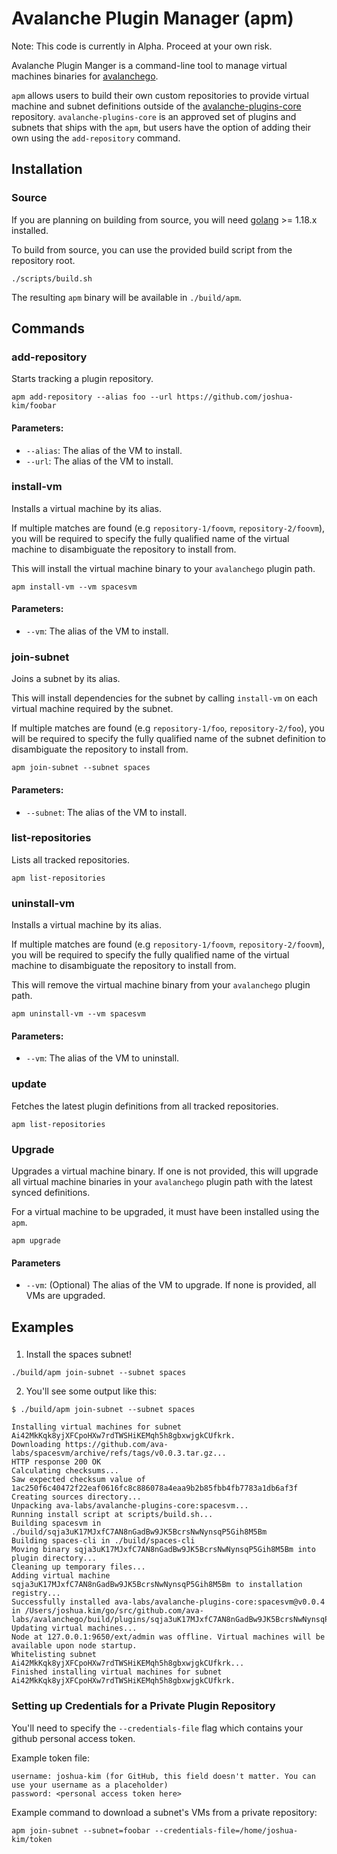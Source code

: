 # Avalanche Plugin Manager (apm)

Note: This code is currently in Alpha. Proceed at your own risk.

Avalanche Plugin Manger is a command-line tool to manage virtual machines binaries for
[avalanchego](https://github.com/ava-labs/avalanchego).

`apm` allows users to build their own custom repositories to provide virtual machine and subnet definitions outside of
the [avalanche-plugins-core](https://github.com/ava-labs/avalanche-plugins-core) repository. `avalanche-plugins-core`
is an approved set of plugins and subnets that ships with the `apm`, but users have the option of adding their own using
the `add-repository` command.

## Installation

### Source
If you are planning on building from source, you will need [golang](https://go.dev/doc/install) >= 1.18.x installed.

To build from source, you can use the provided build script from the repository root.
```
./scripts/build.sh
```
The resulting `apm` binary will be available in `./build/apm`.

## Commands

### add-repository
Starts tracking a plugin repository.

```shell
apm add-repository --alias foo --url https://github.com/joshua-kim/foobar
```

#### Parameters:
- `--alias`: The alias of the VM to install.
- `--url`: The alias of the VM to install.
 
### install-vm
Installs a virtual machine by its alias. 

If multiple matches are found (e.g `repository-1/foovm`, `repository-2/foovm`), you will be required to specify the
fully qualified name of the virtual machine to disambiguate the repository to install from.

This will install the virtual machine binary to your `avalanchego` plugin path.

```shell
apm install-vm --vm spacesvm
```

#### Parameters:
- `--vm`: The alias of the VM to install.


### join-subnet
Joins a subnet by its alias.

This will install dependencies for the subnet by calling `install-vm` on each virtual machine required by the subnet.

If multiple matches are found (e.g `repository-1/foo`, `repository-2/foo`), you will be required to specify the
fully qualified name of the subnet definition to disambiguate the repository to install from.


```shell
apm join-subnet --subnet spaces
```

#### Parameters:
- `--subnet`: The alias of the VM to install.

### list-repositories
Lists all tracked repositories.

```shell
apm list-repositories
```

### uninstall-vm
Installs a virtual machine by its alias.

If multiple matches are found (e.g `repository-1/foovm`, `repository-2/foovm`), you will be required to specify the
fully qualified name of the virtual machine to disambiguate the repository to install from.

This will remove the virtual machine binary from your `avalanchego` plugin path.

```shell
apm uninstall-vm --vm spacesvm
```

#### Parameters:
- `--vm`: The alias of the VM to uninstall.

### update

Fetches the latest plugin definitions from all tracked repositories.


```shell
apm list-repositories
```

### Upgrade 

Upgrades a virtual machine binary. If one is not provided, this will upgrade all virtual machine binaries in your
`avalanchego` plugin path with the latest synced definitions.

For a virtual machine to be upgraded, it must have been installed using the `apm`.

```shell
apm upgrade
```

#### Parameters
- `--vm`: (Optional) The alias of the VM to upgrade. If none is provided, all VMs are upgraded.

## Examples

###
1. Install the spaces subnet!
```shell
./build/apm join-subnet --subnet spaces
```

2. You'll see some output like this:
```text
$ ./build/apm join-subnet --subnet spaces

Installing virtual machines for subnet Ai42MkKqk8yjXFCpoHXw7rdTWSHiKEMqh5h8gbxwjgkCUfkrk.
Downloading https://github.com/ava-labs/spacesvm/archive/refs/tags/v0.0.3.tar.gz...
HTTP response 200 OK
Calculating checksums...
Saw expected checksum value of 1ac250f6c40472f22eaf0616fc8c886078a4eaa9b2b85fbb4fb7783a1db6af3f
Creating sources directory...
Unpacking ava-labs/avalanche-plugins-core:spacesvm...
Running install script at scripts/build.sh...
Building spacesvm in ./build/sqja3uK17MJxfC7AN8nGadBw9JK5BcrsNwNynsqP5Gih8M5Bm
Building spaces-cli in ./build/spaces-cli
Moving binary sqja3uK17MJxfC7AN8nGadBw9JK5BcrsNwNynsqP5Gih8M5Bm into plugin directory...
Cleaning up temporary files...
Adding virtual machine sqja3uK17MJxfC7AN8nGadBw9JK5BcrsNwNynsqP5Gih8M5Bm to installation registry...
Successfully installed ava-labs/avalanche-plugins-core:spacesvm@v0.0.4 in /Users/joshua.kim/go/src/github.com/ava-labs/avalanchego/build/plugins/sqja3uK17MJxfC7AN8nGadBw9JK5BcrsNwNynsqP5Gih8M5Bm
Updating virtual machines...
Node at 127.0.0.1:9650/ext/admin was offline. Virtual machines will be available upon node startup.
Whitelisting subnet Ai42MkKqk8yjXFCpoHXw7rdTWSHiKEMqh5h8gbxwjgkCUfkrk...
Finished installing virtual machines for subnet Ai42MkKqk8yjXFCpoHXw7rdTWSHiKEMqh5h8gbxwjgkCUfkrk.
```

### Setting up Credentials for a Private Plugin Repository
You'll need to specify the `--credentials-file` flag which contains your github personal access token. 

Example token file:
```
username: joshua-kim (for GitHub, this field doesn't matter. You can use your username as a placeholder)
password: <personal access token here>
```

Example command to download a subnet's VMs from a private repository:
```
apm join-subnet --subnet=foobar --credentials-file=/home/joshua-kim/token
```
